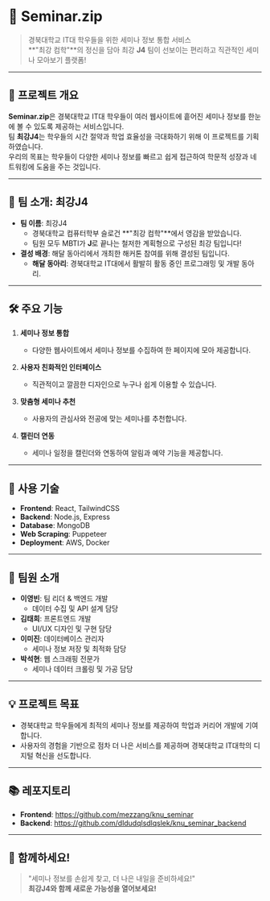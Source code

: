 # 📂 Seminar.zip

> 경북대학교 IT대 학우들을 위한 세미나 정보 통합 서비스  
> **"최강 컴학"**의 정신을 담아 최강 **J4** 팀이 선보이는 편리하고 직관적인 세미나 모아보기 플랫폼!

---

## 🌟 프로젝트 개요

**Seminar.zip**은 경북대학교 IT대 학우들이 여러 웹사이트에 흩어진 세미나 정보를 한눈에 볼 수 있도록 제공하는 서비스입니다.  
팀 **최강J4**는 학우들의 시간 절약과 학업 효율성을 극대화하기 위해 이 프로젝트를 기획하였습니다.  
우리의 목표는 학우들이 다양한 세미나 정보를 빠르고 쉽게 접근하여 학문적 성장과 네트워킹에 도움을 주는 것입니다.

---

## 👥 팀 소개: **최강J4**

- **팀 이름**: 최강J4  
  - 경북대학교 컴퓨터학부 슬로건 **"최강 컴학"**에서 영감을 받았습니다.  
  - 팀원 모두 MBTI가 **J**로 끝나는 철저한 계획형으로 구성된 최강 팀입니다!
- **결성 배경**: 해달 동아리에서 개최한 해커톤 참여를 위해 결성된 팀입니다.  
  - **해달 동아리**: 경북대학교 IT대에서 활발히 활동 중인 프로그래밍 및 개발 동아리.

---

## 🛠️ 주요 기능

1. **세미나 정보 통합**  
   - 다양한 웹사이트에서 세미나 정보를 수집하여 한 페이지에 모아 제공합니다.

2. **사용자 친화적인 인터페이스**  
   - 직관적이고 깔끔한 디자인으로 누구나 쉽게 이용할 수 있습니다.

3. **맞춤형 세미나 추천**  
   - 사용자의 관심사와 전공에 맞는 세미나를 추천합니다.

4. **캘린더 연동**  
   - 세미나 일정을 캘린더와 연동하여 알림과 예약 기능을 제공합니다.

---

## 🚀 사용 기술

- **Frontend**: React, TailwindCSS  
- **Backend**: Node.js, Express  
- **Database**: MongoDB  
- **Web Scraping**: Puppeteer  
- **Deployment**: AWS, Docker  

---

## 🤝 팀원 소개

- **이영빈**: 팀 리더 & 백엔드 개발  
  - 데이터 수집 및 API 설계 담당  
- **김태희**: 프론트엔드 개발  
  - UI/UX 디자인 및 구현 담당  
- **이미진**: 데이터베이스 관리자  
  - 세미나 정보 저장 및 최적화 담당  
- **박석현**: 웹 스크래핑 전문가  
  - 세미나 데이터 크롤링 및 가공 담당  

---

## 💡 프로젝트 목표

- 경북대학교 학우들에게 최적의 세미나 정보를 제공하여 학업과 커리어 개발에 기여합니다.  
- 사용자의 경험을 기반으로 점차 더 나은 서비스를 제공하며 경북대학교 IT대학의 디지털 혁신을 선도합니다.

---

## 📚 레포지토리

- **Frontend**: https://github.com/mezzang/knu_seminar 
- **Backend**: https://github.com/dldudqlsdlqslek/knu_seminar_backend

---

## 🎉 함께하세요!

> "세미나 정보를 손쉽게 찾고, 더 나은 내일을 준비하세요!"  
> **최강J4와 함께 새로운 가능성을 열어보세요!**
